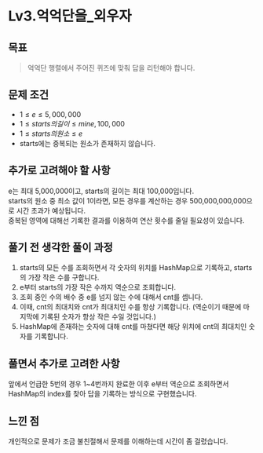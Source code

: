 # Lv3.억억단을_외우자

## 목표
> 억억단 행렬에서 주어진 퀴즈에 맞춰 답을 리턴해야 합니다.

## 문제 조건
* $1 \leq e \leq 5,000,000$
* $1 \leq starts의 길이 \leq min{e, 100,000}$
* $1 \leq starts의 원소 \leq e$
* starts에는 중복되는 원소가 존재하지 않습니다.

## 추가로 고려해야 할 사항
e는 최대 5,000,000이고, starts의 길이는 최대 100,000입니다.    
starts의 원소 중 최소 값이 1이라면, 모든 경우를 계산하는 경우 500,000,000,000으로 시간 초과가 예상됩니다.   
중복된 영역에 대해선 기록한 결과를 이용하여 연산 횟수를 줄일 필요성이 있습니다.    

## 풀기 전 생각한 풀이 과정
1. starts의 모든 수를 조회하면서 각 숫자의 위치를 HashMap으로 기록하고, starts의 가장 작은 수를 구합니다. 
2. e부터 starts의 가장 작은 수까지 역순으로 조회합니다.
3. 조회 중인 수의 배수 중 e를 넘지 않는 수에 대해서 cnt를 셉니다.
4. 이때, cnt의 최대치와 cnt가 최대치인 수를 항상 기록합니다. (역순이기 때문에 마지막에 기록된 숫자가 항상 작은 수일 것입니다.)
5. HashMap에 존재하는 숫자에 대해 cnt를 마쳤다면 해당 위치에 cnt의 최대치인 숫자를 기록합니다.

## 풀면서 추가로 고려한 사항
앞에서 언급한 5번의 경우 1~4번까지 완료한 이후 e부터 역순으로 조회하면서 HashMap의 index를 찾아 답을 기록하는 방식으로 구현했습니다.

## 느낀 점
개인적으로 문제가 조금 불친절해서 문제를 이해하는데 시간이 좀 걸렸습니다.    

